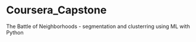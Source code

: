 # Coursera_Capstone
The Battle of Neighborhoods - segmentation and clusterring using ML with Python
